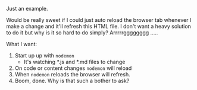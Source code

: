 Just an example.

Would be really sweet if I could just auto reload the browser tab whenever I make a change and it'll refresh this HTML file. I don't want a heavy solution to do it but why is it so hard to do simply? Arrrrrgggggggg .....

What I want:
1. Start up up with `nodemon`
    - It's watching *.js and *.md files to change
1. On code or content changes `nodemon` will reload
1. When `nodemon` reloads the browser will refresh.
1. Boom, done. Why is that such a bother to ask?
